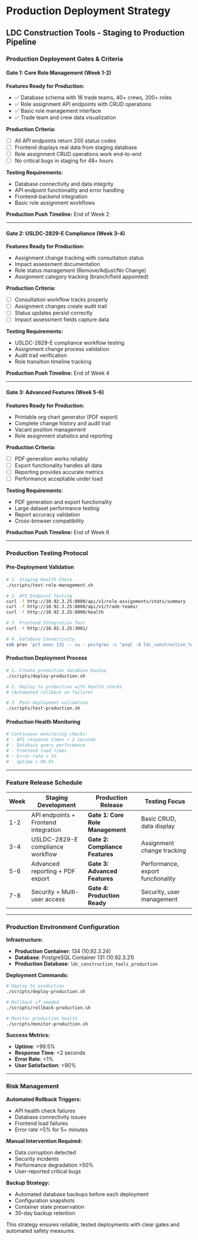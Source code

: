 # Production Deployment Strategy
## LDC Construction Tools - Staging to Production Pipeline

### **Production Deployment Gates & Criteria**

#### **Gate 1: Core Role Management (Week 1-2)**
**Features Ready for Production:**
- ✅ Database schema with 16 trade teams, 40+ crews, 200+ roles
- ✅ Role assignment API endpoints with CRUD operations
- ✅ Basic role management interface
- ✅ Trade team and crew data visualization

**Production Criteria:**
- [ ] All API endpoints return 200 status codes
- [ ] Frontend displays real data from staging database
- [ ] Role assignment CRUD operations work end-to-end
- [ ] No critical bugs in staging for 48+ hours

**Testing Requirements:**
- Database connectivity and data integrity
- API endpoint functionality and error handling  
- Frontend-backend integration
- Basic role assignment workflows

**Production Push Timeline:** End of Week 2

---

#### **Gate 2: USLDC-2829-E Compliance (Week 3-4)**
**Features Ready for Production:**
- Assignment change tracking with consultation status
- Impact assessment documentation
- Role status management (Remove/Adjust/No Change)
- Assignment category tracking (branch/field appointed)

**Production Criteria:**
- [ ] Consultation workflow tracks properly
- [ ] Assignment changes create audit trail
- [ ] Status updates persist correctly
- [ ] Impact assessment fields capture data

**Testing Requirements:**
- USLDC-2829-E compliance workflow testing
- Assignment change process validation
- Audit trail verification
- Role transition timeline tracking

**Production Push Timeline:** End of Week 4

---

#### **Gate 3: Advanced Features (Week 5-6)**
**Features Ready for Production:**
- Printable org chart generator (PDF export)
- Complete change history and audit trail
- Vacant position management
- Role assignment statistics and reporting

**Production Criteria:**
- [ ] PDF generation works reliably
- [ ] Export functionality handles all data
- [ ] Reporting provides accurate metrics
- [ ] Performance acceptable under load

**Testing Requirements:**
- PDF generation and export functionality
- Large dataset performance testing
- Report accuracy validation
- Cross-browser compatibility

**Production Push Timeline:** End of Week 6

---

### **Production Testing Protocol**

#### **Pre-Deployment Validation**
```bash
# 1. Staging Health Check
./scripts/test-role-management.sh

# 2. API Endpoint Testing
curl -f http://10.92.3.25:8000/api/v1/role-assignments/stats/summary
curl -f http://10.92.3.25:8000/api/v1/trade-teams/
curl -f http://10.92.3.25:8000/health

# 3. Frontend Integration Test
curl -f http://10.92.3.25:3001/

# 4. Database Connectivity
ssh prox 'pct exec 131 -- su - postgres -c "psql -d ldc_construction_tools_staging -c \"SELECT COUNT(*) FROM role_assignments;\""'
```

#### **Production Deployment Process**
```bash
# 1. Create production database backup
./scripts/deploy-production.sh

# 2. Deploy to production with health checks
# (Automated rollback on failure)

# 3. Post-deployment validation
./scripts/test-production.sh
```

#### **Production Health Monitoring**
```bash
# Continuous monitoring checks:
# - API response times < 2 seconds
# - Database query performance
# - Frontend load times
# - Error rate < 1%
# - Uptime > 99.5%
```

---

### **Feature Release Schedule**

| Week | Staging Development | Production Release | Testing Focus |
|------|-------------------|-------------------|---------------|
| 1-2 | API endpoints + Frontend integration | **Gate 1: Core Role Management** | Basic CRUD, data display |
| 3-4 | USLDC-2829-E compliance workflow | **Gate 2: Compliance Features** | Assignment change tracking |
| 5-6 | Advanced reporting + PDF export | **Gate 3: Advanced Features** | Performance, export functionality |
| 7-8 | Security + Multi-user access | **Gate 4: Production Ready** | Security, user management |

---

### **Production Environment Configuration**

**Infrastructure:**
- **Production Container**: 134 (10.92.3.24)
- **Database**: PostgreSQL Container 131 (10.92.3.21)
- **Production Database**: `ldc_construction_tools_production`

**Deployment Commands:**
```bash
# Deploy to production
./scripts/deploy-production.sh

# Rollback if needed
./scripts/rollback-production.sh

# Monitor production health
./scripts/monitor-production.sh
```

**Success Metrics:**
- **Uptime**: >99.5%
- **Response Time**: <2 seconds
- **Error Rate**: <1%
- **User Satisfaction**: >90%

---

### **Risk Management**

**Automated Rollback Triggers:**
- API health check failures
- Database connectivity issues
- Frontend load failures
- Error rate >5% for 5+ minutes

**Manual Intervention Required:**
- Data corruption detected
- Security incidents
- Performance degradation >50%
- User-reported critical bugs

**Backup Strategy:**
- Automated database backups before each deployment
- Configuration snapshots
- Container state preservation
- 30-day backup retention

This strategy ensures reliable, tested deployments with clear gates and automated safety measures.
